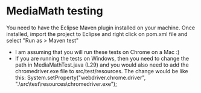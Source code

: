 # MediaMath testing
You need to have the Eclipse Maven plugin installed on your machine. Once installed, import the project to Eclipse and right click on pom.xml
file and select "Run as > Maven test" 
- I am assuming that you will run these tests on Chrome on a Mac :)
- If you are running the tests on Windows, then you need to change the path in MediaMathTest.java (L29) and you would also need to add the chromedriver.exe file to src/test/resources. The change would be like this:
System.setProperty("webdriver.chrome.driver", ".\\src\\test\\resources\\chromedriver.exe");
